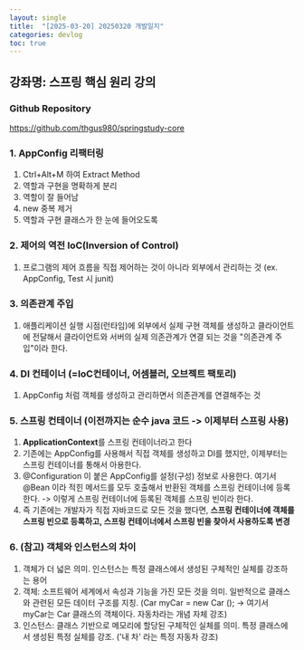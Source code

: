 ```yaml
---
layout: single
title:  "[2025-03-20] 20250320 개발일지"
categories: devlog
toc: true
---
```


## 강좌명: 스프링 핵심 원리 강의

### Github Repository
https://github.com/thgus980/springstudy-core

### 1. AppConfig 리팩터링 
1. Ctrl+Alt+M 하여 Extract Method
2. 역할과 구현을 명확하게 분리
3. 역할이 잘 들어남
4. new 중복 제거
5. 역할과 구현 클래스가 한 눈에 들어오도록

### 2. 제어의 역전 IoC(Inversion of Control)
1. 프로그램의 제어 흐름을 직접 제어하는 것이 아니라 외부에서 관리하는 것 (ex. AppConfig, Test 시 junit)

### 3. 의존관계 주입
1. 애플리케이션 실행 시점(런타임)에 외부에서 실제 구현 객체를 생성하고 클라이언트에 전달해서 클라이언트와 서버의 실제 의존관계가 연결 되는 것을 "의존관계 주입"이라 한다.

### 4. DI 컨테이너 (=IoC컨테이너, 어셈블러, 오브젝트 팩토리)
1. AppConfig 처럼 객체를 생성하고 관리하면서 의존관계를 연결해주는 것

### 5. 스프링 컨테이너 (이전까지는 순수 java 코드 -> 이제부터 스프링 사용)
1. **ApplicationContext**를 스프링 컨테이너라고 한다
2. 기존에는 AppConfig를 사용해서 직접 객체를 생성하고 DI를 했지만, 이제부터는 스프링 컨테이너를 통해서 아용한다.
3. @Configuration 이 붙은 AppConfig를 설정(구성) 정보로 사용한다. 여기서 @Bean 이라 적힌 메서드를 모두 호출해서 반환된 객체를 스프링 컨테이너에 등록한다. -> 이렇게 스프링 컨테이너에 등록된 객체를 스프링 빈이라 한다.
4. 즉 기존에는 개발자가 직접 자바코드로 모든 것을 했다면, **스프링 컨테이너에 객체를 스프링 빈으로 등록하고, 스프링 컨테이너에서 스프링 빈을 찾아서 사용하도록 변경**

### 6. (참고) 객체와 인스턴스의 차이
1. 객체가 더 넓은 의미. 인스턴스는 특정 클래스에서 생성된 구체적인 실체를 강조하는 용어
2. 객체: 소프트웨어 세계에서 속성과 기능을 가진 모든 것을 의미. 일반적으로 클래스와 관련된 모든 데이터 구조를 지칭. (Car myCar = new Car (); -> 여기서 myCar는 Car 클래스의 객체이다. 자동차라는 개념 자체 강조)
3. 인스턴스: 클래스 기반으로 메모리에 할당된 구체적인 실체를 의미. 특정 클래스에서 생성된 특정 실체를 강조. ('내 차' 라는 특정 자동차 강조)